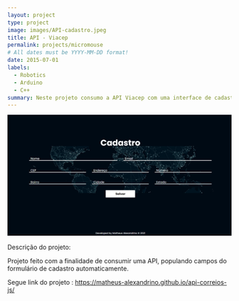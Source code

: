 ```yaml
---
layout: project
type: project
image: images/API-cadastro.jpeg
title: API - Viacep
permalink: projects/micromouse
# All dates must be YYYY-MM-DD format!
date: 2015-07-01
labels:
  - Robotics
  - Arduino
  - C++
summary: Neste projeto consumo a API Viacep com uma interface de cadastro fictício.
---
```


<div class="ui small rounded images">
  <img class="ui image" src="../images/API-cadastro.jpeg">
  <!-- 
  <img class="ui image" src="../images/">
  <img class="ui image" src="../images/">
  <img class="ui image" src="../images/">
  -->
</div>

Descrição do projeto:

Projeto feito com a finalidade de consumir uma API, populando campos do formulário de cadastro automaticamente.

Segue link do projeto :
https://matheus-alexandrino.github.io/api-correios-js/



